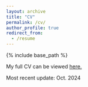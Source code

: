 ```yaml
---
layout: archive
title: "CV"
permalink: /cv/
author_profile: true
redirect_from:
  - /resume
---
```


{% include base_path %}

My full CV can be viewed [here.](https://drive.google.com/file/d/1QU481J8PkoqWjtnbai_Wt3uiXfjOm7ob/view?usp=sharing)

Most recent update: Oct. 2024

